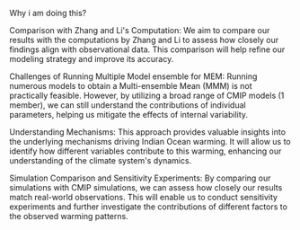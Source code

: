 Why i am doing this?

Comparison with Zhang and Li's Computation: We aim to compare our results with the computations by Zhang and Li to assess how closely our findings align with observational data. This comparison will help refine our modeling strategy and improve its accuracy.

Challenges of Running Multiple Model ensemble for MEM: Running numerous models to obtain a Multi-ensemble Mean (MMM) is not practically feasible. However, by utilizing a broad range of CMIP models (1 member), we can still understand the contributions of individual parameters, helping us mitigate the effects of internal variability.

Understanding Mechanisms: This approach provides valuable insights into the underlying mechanisms driving Indian Ocean warming. It will allow us to identify how different variables contribute to this warming, enhancing our understanding of the climate system's dynamics.

Simulation Comparison and Sensitivity Experiments: By comparing our simulations with CMIP simulations, we can assess how closely our results match real-world observations. This will enable us to conduct sensitivity experiments and further investigate the contributions of different factors to the observed warming patterns.
